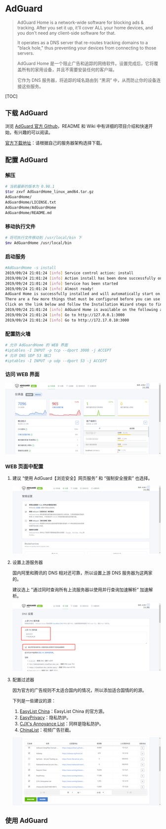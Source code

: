 # AdGuard

> AdGuard Home is a network-wide software for blocking ads & tracking. After you set it up, it'll cover ALL your home devices, and you don't need any client-side software for that.
>
> It operates as a DNS server that re-routes tracking domains to a "black hole," thus preventing your devices from connecting to those servers.
>
> AdGuard Home 是一个阻止广告和追踪的网络软件。设置完成后，它将覆盖所有的家用设备，并且不需要安装任何的客户端，
>
> 它作为 DNS 服务器，将追踪的域名路由到 “黑洞” 中，从而防止你的设备连接这些服务。

[TOC]

## 下载 AdGuard

浏览 [AdGuard 官方 Github](https://github.com/AdguardTeam/AdGuardHome)，README 和 Wiki 中有详细的项目介绍和快速开始，有兴趣的可以阅读。

[官方下载地址](https://github.com/AdguardTeam/AdGuardHome/releases)：请根据自己的服务器架构选择下载。

## 配置 AdGuard

### 解压

```bash
# 当前最新的版本为 0.98.1
$tar zxvf AdGuardHome_linux_amd64.tar.gz
AdGuardHome/
AdGuardHome/LICENSE.txt
AdGuardHome/AdGuardHome
AdGuardHome/README.md
```

### 移动执行文件

```bash
# 将可执行文件移动到 /usr/local/bin 下
$mv AdGuardHome /usr/local/bin
```

### 启动服务

```bash
#AdGuardHome -s install
2019/09/24 21:01:24 [info] Service control action: install
2019/09/24 21:01:24 [info] Action install has been done successfully on linux-systemd
2019/09/24 21:01:24 [info] Service has been started
2019/09/24 21:01:24 [info] Almost ready!
AdGuard Home is successfully installed and will automatically start on boot.
There are a few more things that must be configured before you can use it.
Click on the link below and follow the Installation Wizard steps to finish setup.
2019/09/24 21:01:24 [info] AdGuard Home is available on the following addresses:
2019/09/24 21:01:24 [info] Go to http://127.0.0.1:3000
2019/09/24 21:01:24 [info] Go to http://172.17.0.10:3000
```

### 配置防火墙

```bash
# 允许 AdGuardHome 的 WEB 界面
#iptables -I INPUT -p tcp --dport 3000 -j ACCEPT
# 允许 DNS UDP 53 端口
#iptables -I INPUT -p udp --dport 53 -j ACCEPT
```

### 访问 WEB 界面

![1569331350257](1569331350257.png)

### WEB 页面中配置

1. 建议 “使用 AdGuard【浏览安全】网页服务” 和 “强制安全搜索” 也选择。

   ![1569331391278](1569331391278.png)



2. 设置上游服务器

   国内阿里和腾讯的 DNS 相对还可靠，所以设置上游 DNS 服务器为这两家的。

   建议选上 ”通过同时查询所有上流服务器以使用并行查询加速解析“ 加速解析。

   ![1569331605853](1569331605853.png)

3. 配置过滤器

   因为官方的广告规则不太适合国内的情况，所以添加适合国情的的源。

   下列是一些建议的源：

   1. [EasyList China](https://www.runningcheese.com/go?url=https://easylist-downloads.adblockplus.org/easylistchina.txt)：EasyList China 的官方源。
   2. [EasyPrivacy](https://www.runningcheese.com/go?url=https://easylist-downloads.adblockplus.org/easyprivacy.txt)：隐私防护。
   3. [CJX's Annoyance List](https://www.runningcheese.com/go?url=https://raw.githubusercontent.com/cjx82630/cjxlist/master/cjx-annoyance.txt)：同样是隐私防护。
   4. [ChinaList](https://www.runningcheese.com/go?url=http://tools.yiclear.com/ChinaList2.0.txt)：视频广告拦截。

   ![1569331837033](1569331837033.png)


## 使用 AdGuard

